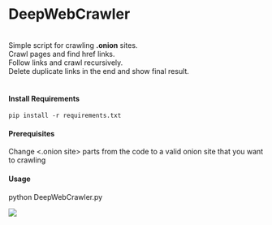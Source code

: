 # DeepWebCrawler

</br>Simple script  for crawling **.onion** sites.</br>
Crawl pages and find href links.</br>
Follow links and crawl recursively.</br>
Delete duplicate links in the end and show final result.</br></br>

#### Install Requirements
`pip install -r requirements.txt`

#### Prerequisites
Change <.onion site> parts from the code to a valid onion site that you want to crawling</br>

#### Usage
python DeepWebCrawler.py

![](https://ibb.co/wwpXVJM)
